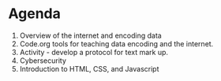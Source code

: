 Agenda
=======

1. Overview of the internet and encoding data
2. Code.org tools for teaching data encoding and the internet.
3. Activity - develop a protocol for text mark up.
4. Cybersecurity
5. Introduction to HTML, CSS, and Javascript

